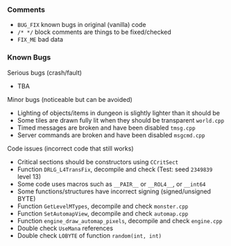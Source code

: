 ### Comments
- `BUG_FIX` known bugs in original (vanilla) code
- `/* */` block comments are things to be fixed/checked
- `FIX_ME` bad data

### Known Bugs
Serious bugs (crash/fault)
- TBA

Minor bugs (noticeable but can be avoided)
- Lighting of objects/items in dungeon is slightly lighter than it should be
- Some tiles are drawn fully lit when they should be transparent `world.cpp`
- Timed messages are broken and have been disabled `tmsg.cpp`
- Server commands are broken and have been disabled `msgcmd.cpp`

Code issues (incorrect code that still works)
- Critical sections should be constructors using `CCritSect`
- Function `DRLG_L4TransFix`, decompile and check (Test: seed `2349839` level 13)
- Some code uses macros such as `__PAIR__` or `__ROL4__`, or `__int64`
- Some functions/structures have incorrect signing (signed/unsigned BYTE)
- Function `GetLevelMTypes`, decompile and check `monster.cpp`
- Function `SetAutomapView`, decompile and check `automap.cpp`
- Function `engine_draw_automap_pixels`, decompile and check `engine.cpp`
- Double check `UseMana` references
- Double check `LOBYTE` of function `random(int, int)`
